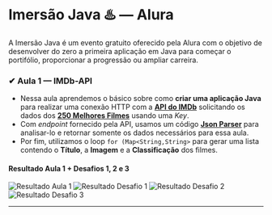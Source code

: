 # Imersão Java ♨️ — Alura

A Imersão Java é um evento gratuito oferecido pela Alura com o objetivo de desenvolver do zero a primeira aplicação em Java para começar o portifólio, proporcionar a progressão ou ampliar carreira.


### ✔ Aula 1 — **IMDb-API**

 + Nessa aula aprendemos o básico sobre como **criar uma aplicação Java** para realizar uma conexão HTTP com a **[API do IMDb](https://imdb-api.com/)** solicitando os dados dos **[250 Melhores Filmes](https://imdb-api.com/en/API/Top250Movies/)** usando uma *Key*.
 + Com *endpoint* fornecido pela API, usamos um código **[Json Parser](https://gist.github.com/alexandreaquiles/cf337d3bcb59dd790ed2b08a0a4db7a3)** para analisar-lo e retornar somente os dados necessários para essa aula.
 + Por fim, utilizamos o loop `for (Map<String,String>` para gerar uma lista contendo o **Título**, a **Imagem** e a **Classificação** dos filmes.

#### Resultado Aula 1 + Desafios 1, 2 e 3
![Resultado Aula 1](https://github.com/AstroCoelestis/Imersao-Java-2/blob/main/Aula%201%20%E2%80%94%20IMDb-API/Imagens/Resultado%20Aula%201.png?raw=true)
![Resultado Desafio 1](https://github.com/AstroCoelestis/Imersao-Java-2/blob/main/Aula%201%20%E2%80%94%20IMDb-API/Imagens/Resultado%20Aula%201%20-%20Desafio%201.png?raw=true)
![Resultado Desafio 2](https://github.com/AstroCoelestis/Imersao-Java-2/blob/main/Aula%201%20%E2%80%94%20IMDb-API/Imagens/Resultado%20Aula%201%20-%20Desafio%202.png?raw=true)
![Resultado Desafio 3](https://github.com/AstroCoelestis/Imersao-Java-2/blob/main/Aula%201%20%E2%80%94%20IMDb-API/Imagens/Resultado%20Aula%201%20-%20Desafio%203.png?raw=true)

*******
